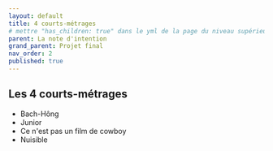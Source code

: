 ```yaml
---
layout: default
title: 4 courts-métrages
# mettre "has_children: true" dans le yml de la page du niveau supérieur
parent: La note d'intention
grand_parent: Projet final
nav_order: 2
published: true
---
```

## Les 4 courts-métrages
- Bach-Hông
- Junior
- Ce n'est pas un film de cowboy
- Nuisible